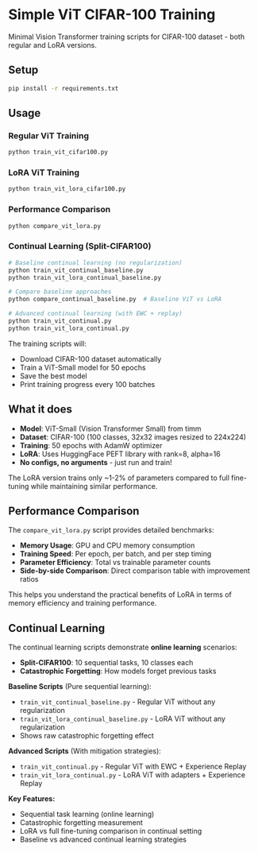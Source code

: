 # Simple ViT CIFAR-100 Training

Minimal Vision Transformer training scripts for CIFAR-100 dataset - both regular and LoRA versions.

## Setup

```bash
pip install -r requirements.txt
```

## Usage

### Regular ViT Training
```bash
python train_vit_cifar100.py
```

### LoRA ViT Training
```bash
python train_vit_lora_cifar100.py
```

### Performance Comparison
```bash
python compare_vit_lora.py
```

### Continual Learning (Split-CIFAR100)
```bash
# Baseline continual learning (no regularization)
python train_vit_continual_baseline.py
python train_vit_lora_continual_baseline.py

# Compare baseline approaches
python compare_continual_baseline.py  # Baseline ViT vs LoRA

# Advanced continual learning (with EWC + replay)
python train_vit_continual.py
python train_vit_lora_continual.py
```

The training scripts will:
- Download CIFAR-100 dataset automatically
- Train a ViT-Small model for 50 epochs
- Save the best model
- Print training progress every 100 batches

## What it does

- **Model**: ViT-Small (Vision Transformer Small) from timm
- **Dataset**: CIFAR-100 (100 classes, 32x32 images resized to 224x224)
- **Training**: 50 epochs with AdamW optimizer
- **LoRA**: Uses HuggingFace PEFT library with rank=8, alpha=16
- **No configs, no arguments** - just run and train!

The LoRA version trains only ~1-2% of parameters compared to full fine-tuning while maintaining similar performance.

## Performance Comparison

The `compare_vit_lora.py` script provides detailed benchmarks:

- **Memory Usage**: GPU and CPU memory consumption
- **Training Speed**: Per epoch, per batch, and per step timing
- **Parameter Efficiency**: Total vs trainable parameter counts
- **Side-by-side Comparison**: Direct comparison table with improvement ratios

This helps you understand the practical benefits of LoRA in terms of memory efficiency and training performance.

## Continual Learning

The continual learning scripts demonstrate **online learning** scenarios:

- **Split-CIFAR100**: 10 sequential tasks, 10 classes each
- **Catastrophic Forgetting**: How models forget previous tasks

**Baseline Scripts** (Pure sequential learning):
- `train_vit_continual_baseline.py` - Regular ViT without any regularization
- `train_vit_lora_continual_baseline.py` - LoRA ViT without any regularization
- Shows raw catastrophic forgetting effect

**Advanced Scripts** (With mitigation strategies):
- `train_vit_continual.py` - Regular ViT with EWC + Experience Replay
- `train_vit_lora_continual.py` - LoRA ViT with adapters + Experience Replay

**Key Features:**
- Sequential task learning (online learning)
- Catastrophic forgetting measurement
- LoRA vs full fine-tuning comparison in continual setting
- Baseline vs advanced continual learning strategies